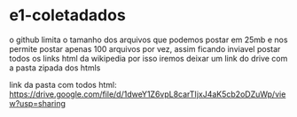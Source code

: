 # e1-coletadados

o github limita o tamanho dos arquivos que podemos postar em 25mb e nos permite postar apenas 100 arquivos por vez, assim ficando inviavel postar todos os links html da wikipedia por isso iremos deixar um link do drive com a pasta zipada dos htmls


link da pasta com todos html: https://drive.google.com/file/d/1dweY1Z6vpL8carTIjxJ4aK5cb2oDZuWp/view?usp=sharing
